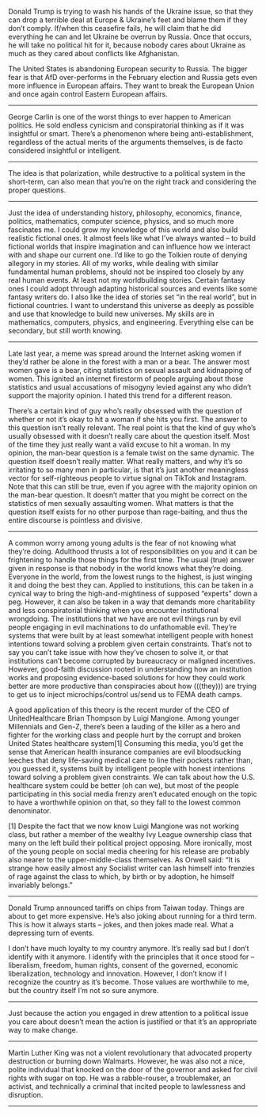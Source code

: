 Donald Trump is trying to wash his hands of the Ukraine issue, so that they can drop a terrible deal at Europe & Ukraine’s feet and blame them if they don’t comply. If/when this ceasefire fails, he will claim that he did everything he can and let Ukraine be overrun by Russia. Once that occurs, he will take no political hit for it, because nobody cares about Ukraine as much as they cared about conflicts like Afghanistan.

The United States is abandoning European security to Russia. The bigger fear is that AfD over-performs in the February election and Russia gets even more influence in European affairs. They want to break the European Union and once again control Eastern European affairs.
***
George Carlin is one of the worst things to ever happen to American politics. He sold endless cynicism and conspiratorial thinking as if it was insightful or smart. There’s a phenomenon where being anti-establishment, regardless of the actual merits of the arguments themselves, is de facto considered insightful or intelligent.
***
The idea is that polarization, while destructive to a political system in the short-term, can also mean that you’re on the right track and considering the proper questions.
***
Just the idea of understanding history, philosophy, economics, finance, politics, mathematics, computer science, physics, and so much more fascinates me. I could grow my knowledge of this world and also build realistic fictional ones. It almost feels like what I’ve always wanted – to build fictional worlds that inspire imagination and can influence how we interact with and shape our current one. I’d like to go the Tolkien route of denying allegory in my stories. All of my works, while dealing with similar fundamental human problems, should not be inspired too closely by any real human events. At least not my worldbuilding stories. Certain fantasy ones I could adopt through adapting historical sources and events like some fantasy writers do. I also like the idea of stories set “in the real world”, but in fictional countries.
I want to understand this universe as deeply as possible and use that knowledge to build new universes. My skills are in mathematics, computers, physics, and engineering. Everything else can be secondary, but still worth knowing.
***
Late last year, a meme was spread around the Internet asking women if they’d rather be alone in the forest with a man or a bear. The answer most women gave is a bear, citing statistics on sexual assault and kidnapping of women. This ignited an internet firestorm of people arguing about those statistics and usual accusations of misogyny levied against any who didn’t support the majority opinion. I hated this trend for a different reason.

There’s a certain kind of guy who’s really obsessed with the question of whether or not it’s okay to hit a woman if she hits you first. The answer to this question isn’t really relevant. The real point is that the kind of guy who’s usually obsessed with it doesn’t really care about the question itself. Most of the time they just really want a valid excuse to hit a woman. In my opinion, the man-bear question is a female twist on the same dynamic. The question itself doesn’t really matter. What really matters, and why it’s so irritating to so many men in particular, is that it’s just another meaningless vector for self-righteous people to virtue signal on TikTok and Instagram. Note that this can still be true, even if you agree with the majority opinion on the man-bear question. It doesn’t matter that you might be correct on the statistics of men sexually assaulting women. What matters is that the question itself exists for no other purpose than rage-baiting, and thus the entire discourse is pointless and divisive.
***
A common worry among young adults is the fear of not knowing what they’re doing. Adulthood thrusts a lot of responsibilities on you and it can be frightening to handle those things for the first time. The usual (true) answer given in response is that nobody in the world knows what they’re doing. Everyone in the world, from the lowest rungs to the highest, is just winging it and doing the best they can. Applied to institutions, this can be taken in a cynical way to bring the high-and-mightiness of supposed “experts” down a peg. However, it can also be taken in a way that demands more charitability and less conspiratorial thinking when you encounter institutional wrongdoing. The institutions that we have are not evil things run by evil people engaging in evil machinations to do unfathomable evil. They’re systems that were built by at least somewhat intelligent people with honest intentions toward solving a problem given certain constraints. That’s not to say you can’t take issue with how they’ve chosen to solve it, or that institutions can’t become corrupted by bureaucracy or maligned incentives. However, good-faith discussion rooted in understanding how an institution works and proposing evidence-based solutions for how they could work better are more productive than conspiracies about how (((they))) are trying to get us to inject microchips/control us/send us to FEMA death camps.

A good application of this theory is the recent murder of the CEO of UnitedHealthcare Brian Thompson by Luigi Mangione. Among younger Millennials and Gen-Z, there’s been a lauding of the killer as a hero and fighter for the working class and people hurt by the corrupt and broken United States healthcare system[1] Consuming this media, you’d get the sense that American health insurance companies are evil bloodsucking leeches that deny life-saving medical care to line their pockets rather than, you guessed it, systems built by intelligent people with honest intentions toward solving a problem given constraints. We can talk about how the U.S. healthcare system could be better (oh can we), but most of the people participating in this social media frenzy aren’t educated enough on the topic to have a worthwhile opinion on that, so they fall to the lowest common denominator.
  
[1] Despite the fact that we now know Luigi Mangione was not working class, but rather a member of the wealthy Ivy League ownership class that many on the left build their political project opposing. More ironically, most of the young people on social media cheering for his release are probably also nearer to the upper-middle-class themselves. As Orwell said: “It is strange how easily almost any Socialist writer can lash himself into frenzies of rage against the class to which, by birth or by adoption, he himself invariably belongs.”
***
Donald Trump announced tariffs on chips from Taiwan today. Things are about to get more expensive. He’s also joking about running for a third term. This is how it always starts – jokes, and then jokes made real. What a depressing turn of events.

I don’t have much loyalty to my country anymore. It’s really sad but I don’t identify with it anymore. I identify with the principles that it once stood for – liberalism, freedom, human rights, consent of the governed, economic liberalization, technology and innovation. However, I don’t know if I recognize the country as it’s become. Those values are worthwhile to me, but the country itself I’m not so sure anymore.
***
Just because the action you engaged in drew attention to a political issue you care about doesn’t mean the action is justified or that it’s an appropriate way to make change.
***
Martin Luther King was not a violent revolutionary that advocated property destruction or burning down Walmarts. However, he was also not a nice, polite individual that knocked on the door of the governor and asked for civil rights with sugar on top. He was a rabble-rouser, a troublemaker, an activist, and technically a criminal that incited people to lawlessness and disruption.
***

